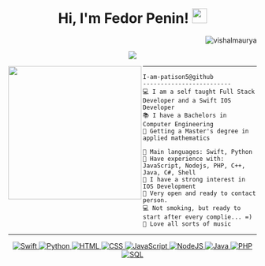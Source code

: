<h1 align="center">
Hi, I'm Fedor Penin!
 <img src="https://media.giphy.com/media/hvRJCLFzcasrR4ia7z/giphy.gif" width="30"></h1>
 <img src="https://komarev.com/ghpvc/?username=I-am-vishalmaurya&label=Profile%20Views&color=0e75b6&style=flat" align='right' alt="vishalmaurya" />
<br/>

<!-- Typing SVG by DenverCoder1 - https://github.com/DenverCoder1/readme-typing-svg -->

<p align="center">
  <a href="https://github.com/DenverCoder1/readme-typing-svg">
    <img src="https://readme-typing-svg.herokuapp.com?lines=IOS+Developer;'MAI'+Student;Studying+in+Yandex;Swift+UIKit+Algorithms;Freelancer;Always%20learning%20new%20things&center=true&width=380&height=45">
    </a>
</p>

<!-- <img align="left" src="https://memepedia.ru/wp-content/uploads/2018/07/pikabu3.jpg" alt="" width="250" /> -->
<img align="left" src="https://i.pinimg.com/564x/69/dc/3c/69dc3cec93572d301bb75854ae260a07.jpg" alt="" width="270" />
<hr>

```
I-am-patison5@github
-------------------------
💻 I am a self taught Full Stack Developer and a Swift IOS Developer
📚 I have a Bachelors in Computer Engineering
📝 Getting a Master's degree in applied mathematics

🌟 Main languages: Swift, Python
🚩 Have experience with: JavaScript, Nodejs, PHP, C++, Java, C#, Shell
🔭 I have a strong interest in IOS Development
💖 Very open and ready to contact person. 
💻 Not smoking, but ready to start after every complie... =)
🎵 Love all sorts of music
```
<hr>
<!-- <h4  align="center">Programming Languages</h4> -->

<p align="center">
   <a href="https://github.com/search?q=user%3APatison5+is%3Arepo+language%3ASwift"> 
<!--      <img alt="Swift" src="https://img.shields.io/badge/swift-5.1-brightgreen.svg">  -->
     <img alt="Swift" src="https://img.shields.io/badge/Swift%205.1%20-%23025E8C.svg?logo=swift&logoColor=white">
   </a>
 
   <a href="https://github.com/search?q=user%3APatison5+is%3Arepo+language%3Apython">
      <img alt="Python" src="https://img.shields.io/badge/Python%20-%2314354C.svg?logo=python&logoColor=white">
   </a>
 
   <a href="https://github.com/search?q=user%3APatison5+is%3Arepo+language%3Ahtml">
      <img alt="HTML" src="https://img.shields.io/badge/HTML%20-%23E34F26.svg?logo=html5&logoColor=white">
   </a>
 
   <a href="https://github.com/search?q=user%3APatison5+is%3Arepo+language%3Acss">
      <img alt="CSS" src="https://img.shields.io/badge/CSS%20-%231572B6.svg?logo=css3&logoColor=white">
   </a>
 
   <a href="https://github.com/search?q=user%3APatison5+is%3Arepo+language%3Ajavascript">
      <img alt="JavaScript" src="https://img.shields.io/badge/JavaScript%20-%23F7DF1E.svg?logo=javascript&logoColor=black">
   </a>

   <a href="https://github.com/search?q=user%3APatison5+is%3Arepo+language%3Ajavascript">
      <img alt="NodeJS" src="https://img.shields.io/badge/Node.js%20-%2343853D.svg?logo=node.js&logoColor=white">
   </a>

   <a href="https://github.com/search?q=user%3APatison5+is%3Arepo+language%3Ajava">
      <img alt="Java" src="https://img.shields.io/badge/Java-%23007396.svg?logo=java&logoColor=white">
   </a>

   <a href="https://github.com/search?q=user%3APatison5+is%3Arepo+language%3Aphp">
      <img alt="PHP" src="https://img.shields.io/badge/PHP-%23777BB4.svg?logo=php&logoColor=white">
   </a>

   <a href="https://github.com/search?q=user%3APatison5+is%3Arepo+language%3Asql">
      <img alt="SQL" src="https://img.shields.io/badge/SQL%20-%23025E8C.svg?logo=amazon-dynamodb&logoColor=white">
   </a>
</p>
